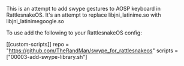 This is an attempt to add swype gestures to AOSP keyboard in RattlesnakeOS. It's an attempt to replace libjni_latinime.so with libjni_latinimegoogle.so

To use add the following to your RattlesnakeOS config:

[[custom-scripts]]
  repo = "https://github.com/TheRandMan/swype_for_rattlesnakeos"
  scripts = ["00003-add-swype-library.sh"]
